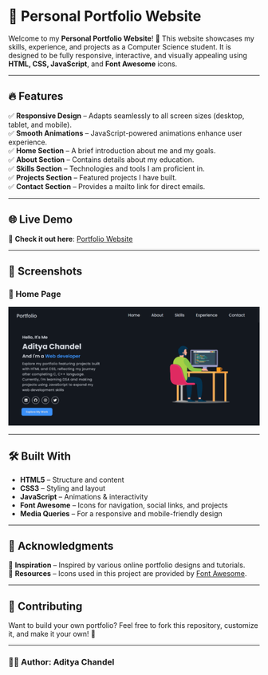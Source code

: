 # 📌 Personal Portfolio Website

Welcome to my **Personal Portfolio Website**! 🚀 This website showcases my skills, experience, and projects as a Computer Science student. It is designed to be fully responsive, interactive, and visually appealing using **HTML, CSS, JavaScript**, and **Font Awesome** icons.

---

## 🔥 Features

✅ **Responsive Design** – Adapts seamlessly to all screen sizes (desktop, tablet, and mobile).  
✅ **Smooth Animations** – JavaScript-powered animations enhance user experience.  
✅ **Home Section** – A brief introduction about me and my goals.  
✅ **About Section** – Contains details about my education.  
✅ **Skills Section** – Technologies and tools I am proficient in.  
✅ **Projects Section** – Featured projects I have built.  
✅ **Contact Section** – Provides a mailto link for direct emails.  

---

## 🌐 Live Demo

🚀 **Check it out here**: [Portfolio Website](https://adityadev-tau.vercel.app/)

---

## 📸 Screenshots

### 🏡 Home Page
![Home Section](./images/home-page-ss.png)

---

## 🛠 Built With

- **HTML5** – Structure and content
- **CSS3** – Styling and layout
- **JavaScript** – Animations & interactivity
- **Font Awesome** – Icons for navigation, social links, and projects
- **Media Queries** – For a responsive and mobile-friendly design

---

## 📌 Acknowledgments

🔹 **Inspiration** – Inspired by various online portfolio designs and tutorials.  
🔹 **Resources** – Icons used in this project are provided by [Font Awesome](https://fontawesome.com/).

---

## 🎯 Contributing

Want to build your own portfolio? Feel free to fork this repository, customize it, and make it your own! 🚀

---

### 👨‍💻 Author: **Aditya Chandel**

